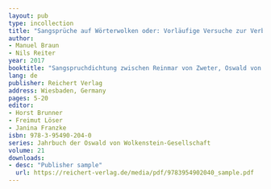 ```yaml
---
layout: pub
type: incollection
title: "Sangsprüche auf Wörterwolken oder: Vorläufige Versuche zur Verbindung quantitativer und qualitativer Methoden bei der Erforschung mittelhochdeutscher Lyrik"
author:
- Manuel Braun
- Nils Reiter
year: 2017
booktitle: "Sangspruchdichtung zwischen Reinmar von Zweter, Oswald von Wolkenstein und Michel Beheim"
lang: de
publisher: Reichert Verlag
address: Wiesbaden, Germany
pages: 5-20
editor:
- Horst Brunner
- Freimut Löser
- Janina Franzke
isbn: 978-3-95490-204-0
series: Jahrbuch der Oswald von Wolkenstein-Gesellschaft
volume: 21
downloads:
- desc: "Publisher sample"
  url: https://reichert-verlag.de/media/pdf/9783954902040_sample.pdf
---
```


